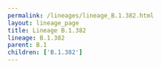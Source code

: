 ```yaml
---
permalink: /lineages/lineage_B.1.382.html
layout: lineage_page
title: Lineage B.1.382
lineage: B.1.382
parent: B.1
children: ['B.1.382']
---
```

